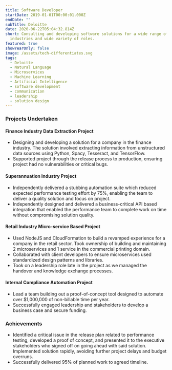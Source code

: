 ```yaml
---
title: Software Developer
startDate: 2019-01-01T00:00:01.000Z
endDate: ""
subTitle: Deloitte
date: 2020-06-22T05:04:32.814Z
short: Consulting and developing software solutions for a wide range of
  industries and wide variety of roles.
featured: true
showYearOnly: false
image: /assets/tech-differentiates.svg
tags:
  - Deloitte
  - Natural Language
  - Microservices
  - Machine Learning
  - Artificial Intelligence
  - software development
  - communication
  - leadership
  - solution design
---
```

### Projects Undertaken

#### Finance Industry Data Extraction Project
* Designing and developing a solution for a company in the finance industry. The solution involved extracting information from unstructured data sources using Python, Spacy, Tesseract, and TensorFlow. 
* Supported project through the release process to production, ensuring project had no vulnerabilities or critical bugs.

#### Superannuation Industry Project
* Independently delivered a stubbing automation suite which reduced expected performance testing effort by 75%, enabling the team to deliver a quality solution and focus on project.
* Independently designed and delivered a business-critical API based integration that enabled the performance team to complete work on time without compromising solution quality.

#### **Retail Industry Micro-service Based Project** 
* Used NodeJS and CloudFormation to build a revamped experience for a company in the retail sector. Took ownership of building and maintaining 2 microservices and 1 service in the commercial printing domain. 
* Collaborated with client developers to ensure microservices used standardized design patterns and libraries.
* Took on a leadership role late in the project as we managed the handover and knowledge exchange processes.

#### **Internal Compliance Automation Project**
* Lead a team building out a proof-of-concept tool designed to automate over $1,000,000 of non-billable time per year.
* Successfully engaged leadership and stakeholders to develop a business case and secure funding.

### Achievements
* Identified a critical issue in the release plan related to performance testing, developed a proof of concept, and presented it to the executive stakeholders who signed off on going ahead with said solution. Implemented solution rapidly, avoiding further project delays and budget overruns.
* Successfully delivered 95% of planned work to agreed timeline.
